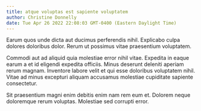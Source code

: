 ```yaml
---
title: atque voluptas est sapiente voluptatem
author: Christine Donnelly
date: Tue Apr 26 2022 22:08:03 GMT-0400 (Eastern Daylight Time)
---
```

Earum quos unde dicta aut ducimus perferendis nihil. Explicabo culpa dolores doloribus dolor. Rerum ut possimus vitae praesentium voluptatem.

 Commodi aut ad aliquid quia molestiae error nihil vitae. Expedita in eaque earum a et id eligendi expedita officiis. Minus deserunt deleniti aperiam rerum magnam. Inventore labore velit et qui esse doloribus voluptatem nihil. Vitae ad minus excepturi aliquam accusamus molestiae cupiditate sapiente consectetur.

 Sit praesentium magni enim debitis enim nam rem eum et. Dolorem neque doloremque rerum voluptas. Molestiae sed corrupti error.